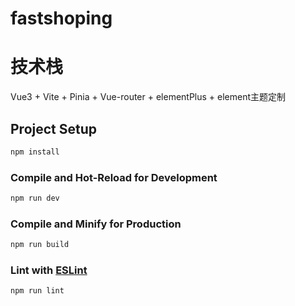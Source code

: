 # fastshoping

# 技术栈
 Vue3 + Vite + Pinia + Vue-router + elementPlus + element主题定制

## Project Setup

```sh
npm install
```

### Compile and Hot-Reload for Development

```sh
npm run dev
```

### Compile and Minify for Production

```sh
npm run build
```

### Lint with [ESLint](https://eslint.org/)

```sh
npm run lint
```
